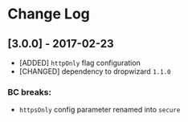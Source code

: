# Change Log

## [3.0.0] - 2017-02-23

- [ADDED] `httpOnly` flag configuration
- [CHANGED] dependency to dropwizard `1.1.0`

### BC breaks:
- `httpsOnly` config parameter renamed into `secure`